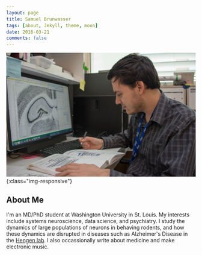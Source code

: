 ```yaml
---
layout: page
title: Samuel Brunwasser
tags: [about, Jekyll, theme, moon]
date: 2016-03-21
comments: false
---
```


![labimage](/assets/img/labimg_cropped.jpg){:class="img-responsive"}

## About Me
I'm an MD/PhD student at Washington University in St. Louis.  My interests include systems neuroscience, data science, and psychiatry.  I study the dynamics of large populations of neurons in behaving rodents, and how these dynamics are disrupted in diseases such as Alzheimer's Disease in the [Hengen lab](https://hengenlab.org).  I also occassionally write about medicine and make electronic music.